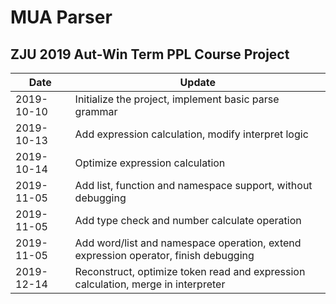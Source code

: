 # MUA Parser

## ZJU 2019 Aut-Win Term PPL Course Project



 

| Date       | Update                                                       |
| ---------- | ------------------------------------------------------------ |
| 2019-10-10 | Initialize the project, implement basic parse grammar        |
| 2019-10-13 | Add expression calculation, modify interpret logic           |
| 2019-10-14 | Optimize expression calculation                              |
| 2019-11-05 | Add list, function and namespace support, without debugging  |
| 2019-11-05 | Add type check and number calculate operation                |
| 2019-11-05 | Add word/list and namespace operation, extend expression operator, finish debugging |
| 2019-12-14 | Reconstruct, optimize token read and expression calculation, merge in interpreter |
